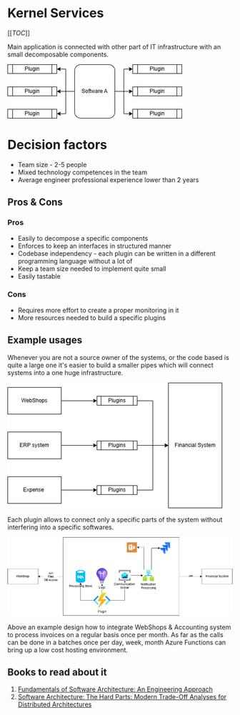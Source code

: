 # Kernel Services
[[_TOC_]]

Main application is connected with other part of IT infrastructure with an small decomposable components. 

![image](./Kernel%20based.png)

# Decision factors 
- Team size - 2-5 people
- Mixed technology competences in the team
- Average engineer professional experience lower than 2 years 

## Pros & Cons
### Pros
- Easily to decompose a specific components
- Enforces to keep an interfaces in structured manner
- Codebase independency - each plugin can be written in a different programming language without a lot of 
- Keep a team size needed to implement quite small
- Easily tastable

### Cons
- Requires more effort to create a proper monitoring in it
- More resources needed to build a specific plugins

## Example usages

Whenever you are not a source owner of the systems, or the code based is quite a large one it's easier to build a smaller pipes which will connect systems into a one huge infrastructure.

![image](./Example%20usage.png) 

Each plugin allows to connect only a specific parts of the system without interfering into a specific softwares.

![image](azure%20implementation.png)

Above an example design how to integrate WebShops & Accounting system to process invoices on a regular basis once per month.
As far as the calls can be done in a batches once per day, week, month Azure Functions can bring up a low cost hosting environment.

## Books to read about it
1. [Fundamentals of Software Architecture: An Engineering Approach](https://www.amazon.com/Fundamentals-Software-Architecture-Comprehensive-Characteristics/dp/1492043451)
2. [Software Architecture: The Hard Parts: Modern Trade-Off Analyses for Distributed Architectures](https://www.amazon.com/Software-Architecture-Trade-Off-Distributed-Architectures/dp/1492086894)